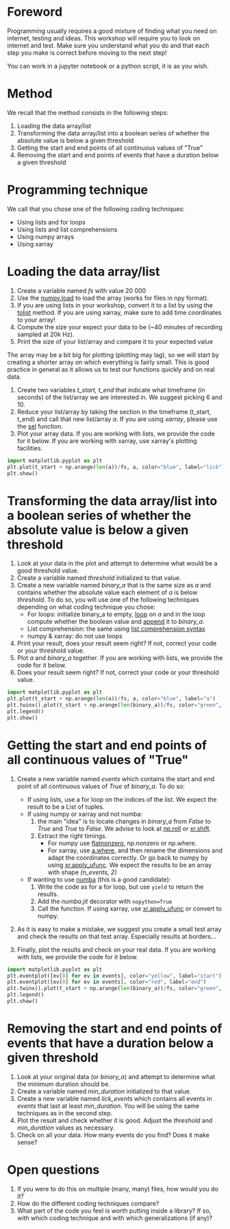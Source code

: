 # Foreword

Programming usually requires a good mixture of finding what you need on internet, testing and ideas.
This workshop will require you to look on internet and test. Make sure you understand what you do and that each step you make is correct before moving to the next step!

You can work in a jupyter notebook or a python script, it is as you wish.

# Method

We recall that the method consists in the following steps:

1. Loading the data array/list
1. Transforming the data array/list into a boolean series of whether the absolute value is below a given threshold
1. Getting the start and end points of all continuous values of "True"
1. Removing the start and end points of events that have a duration below a given threshold

# Programming technique

We call that you chose one of the following coding techniques:
- Using lists and for loops
- Using lists and list comprehensions
- Using numpy arrays
- Using xarray

# Loading the data array/list

1. Create a variable named *fs* with value 20 000
1. Use the [numpy.load](https://numpy.org/doc/stable/reference/generated/numpy.load.html) to load the array (works for files in npy format).
1. If you are using lists in your workshop, convert it to a list by using the [tolist](https://numpy.org/doc/stable/reference/generated/numpy.ndarray.tolist.html) method. If you are using xarray, make sure to add time coordinates to your array!
1. Compute the size your expect your data to be (~40 minutes of recording sampled at 20k Hz).
1. Print the size of your list/array and compare it to your expected value

The array may be a bit big for plotting (plotting may lag), so we will start by creating a shorter array on which everything is fairly small. This is good practice in general as it allows us to test our functions quickly and on real data. 

1. Create two variables *t_start, t_end* that indicate what timeframe (in seconds) of the list/array we are interested in. We suggest picking 6 and 10.
1. Reduce your list/array by taking the section in the timeframe (t_start, t_end) and call that new list/array *a*. If you are using *xarray*, please use the [sel](https://docs.xarray.dev/en/latest/generated/xarray.DataArray.sel.html) function.
1. Plot your array data. If you are working with lists, we provide the code for it below. If you are working with xarray, use xarray's plotting facilities.


```python
import matplotlib.pyplot as plt
plt.plot(t_start + np.arange(len(a))/fs, a, color="blue", label="lick")
plt.show()
```

# Transforming the data array/list into a boolean series of whether the absolute value is below a given threshold

1. Look at your data in the plot and attempt to determine what would be a good threshold value.
1. Create a variable named *threshold* initialized to that value.
1. Create a new variable named *binary_a* that is the same size as *a* and contains whether the absolute value each element of *a* is below *threshold*. To do so, you will use one of the following techniques depending on what coding technique you chose:
    - For loops: initialize binary_a to empty, [loop](https://www.w3schools.com/python/python_for_loops.asp) on *a* and in the loop compute whether the boolean value and [append](https://www.programiz.com/python-programming/methods/list/append) it to *binary_a*.
    - List comprehension: the same using [list comprehension syntax](https://www.w3schools.com/python/python_lists_comprehension.asp)
    - numpy & xarray: do not use loops
1. Print your result, does your result seem right? If not, correct your code or your threshold value.
1. Plot *a* and *binary_a* together. If you are working with lists, we provide the code for it below.
1. Does your result seem right? If not, correct your code or your threshold value.

```python
import matplotlib.pyplot as plt
plt.plot(t_start + np.arange(len(a))/fs, a, color="blue", label="a")
plt.twinx().plot(t_start + np.arange(len(binary_a))/fs, color="green", label="binary_a")
plt.legend()
plt.show()
```


# Getting the start and end points of all continuous values of "True"

1. Create a new variable named *events* which contains the start and end point of all continuous values of *True* of *binary_a*. To do so:
    - If using lists, use a for loop on the indices of the list. We expect the result to be a List of tuples.
    - If using numpy or xarray and not numba:
         1. the main "idea" is to locate changes in *binary_a* from *False* to *True* and *True* to *False*. We advise to look at [np.roll](https://numpy.org/doc/stable/reference/generated/numpy.roll.html) or [xr.shift](https://docs.xarray.dev/en/latest/generated/xarray.DataArray.shift.html). 
         1. Extract the right timings. 
             - For numpy use [flatnonzero](https://numpy.org/doc/stable/reference/generated/numpy.flatnonzero.html), np.nonzero or np.where. 
             - For xarray, use [a.where](https://docs.xarray.dev/en/stable/generated/xarray.DataArray.where.html), and then rename the dimensions and adapt the coordinates correctly. Or go back to numpy by using [xr.apply_ufunc](https://docs.xarray.dev/en/stable/generated/xarray.apply_ufunc.html).
             We expect the results to be an array with shape *(n_events, 2)*
    - If wanting to use [numba](https://numba.pydata.org/numba-doc/latest/index.html) (this is a good candidate):
        1. Write the code as for a for loop, but use `yield` to return the results.
        2. Add the *numba.jit* decorator with `nopython=True`
        3. Call the function. If using xarray, use [xr.apply_ufunc](https://docs.xarray.dev/en/stable/generated/xarray.apply_ufunc.html) or convert to numpy.

1. As it is easy to make a mistake, we suggest you create a small test array and check the results on that test array. Especially results at borders...
1. Finally, plot the results and check on your real data. If you are working with lists, we provide the code for it below.

```python
import matplotlib.pyplot as plt
plt.eventplot([ev[0] for ev in events], color="yellow", label="start")
plt.eventplot([ev[0] for ev in events], color="red", label="end")
plt.twinx().plot(t_start + np.arange(len(binary_a))/fs, color="green", label="binary_a")
plt.legend()
plt.show()
```

# Removing the start and end points of events that have a duration below a given threshold

1. Look at your original data (or *binary_a*) and attempt to determine what the minimum duration should be.
1. Create a variable named *min_duration* initialized to that value.
1. Create a new variable named *lick_events* which contains all events in *events* that last at least *min_duration*. You will be using the same techniques as in the second step.
1. Plot the result and check whether it is good. Adjust the *threshold* and *min_duration* values as necessary.
1. Check on all your data. How many events do you find? Does it make sense?

# Open questions

1. If you were to do this on multiple (many, many) files, how would you do it?
1. How do the different coding techniques compare?
1. What part of the code you feel is worth putting inside a library? If so, with which coding technique and with which generalizations (if any)?
